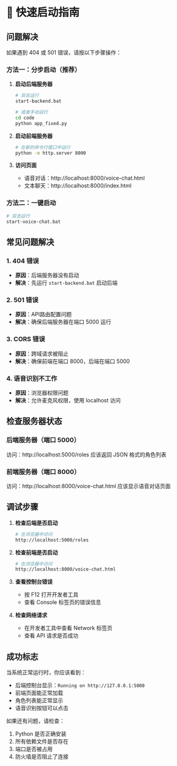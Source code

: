 # 🚀 快速启动指南

## 问题解决

如果遇到 404 或 501 错误，请按以下步骤操作：

### 方法一：分步启动（推荐）

1. **启动后端服务器**
   ```bash
   # 双击运行
   start-backend.bat
   
   # 或者手动运行
   cd code
   python app_fixed.py
   ```

2. **启动前端服务器**
   ```bash
   # 在新的命令行窗口中运行
   python -m http.server 8000
   ```

3. **访问页面**
   - 语音对话：http://localhost:8000/voice-chat.html
   - 文本聊天：http://localhost:8000/index.html

### 方法二：一键启动

```bash
# 双击运行
start-voice-chat.bat
```

## 常见问题解决

### 1. 404 错误
- **原因**：后端服务器没有启动
- **解决**：先运行 `start-backend.bat` 启动后端

### 2. 501 错误
- **原因**：API路由配置问题
- **解决**：确保后端服务器在端口 5000 运行

### 3. CORS 错误
- **原因**：跨域请求被阻止
- **解决**：确保前端在端口 8000，后端在端口 5000

### 4. 语音识别不工作
- **原因**：浏览器权限问题
- **解决**：允许麦克风权限，使用 localhost 访问

## 检查服务器状态

### 后端服务器（端口 5000）
访问：http://localhost:5000/roles
应该返回 JSON 格式的角色列表

### 前端服务器（端口 8000）
访问：http://localhost:8000/voice-chat.html
应该显示语音对话页面

## 调试步骤

1. **检查后端是否启动**
   ```bash
   # 在浏览器中访问
   http://localhost:5000/roles
   ```

2. **检查前端是否启动**
   ```bash
   # 在浏览器中访问
   http://localhost:8000/voice-chat.html
   ```

3. **查看控制台错误**
   - 按 F12 打开开发者工具
   - 查看 Console 标签页的错误信息

4. **检查网络请求**
   - 在开发者工具中查看 Network 标签页
   - 查看 API 请求是否成功

## 成功标志

当系统正常运行时，你应该看到：
- 后端控制台显示：`Running on http://127.0.0.1:5000`
- 前端页面能正常加载
- 角色列表能正常显示
- 语音识别按钮可以点击

如果还有问题，请检查：
1. Python 是否正确安装
2. 所有依赖文件是否存在
3. 端口是否被占用
4. 防火墙是否阻止了连接
